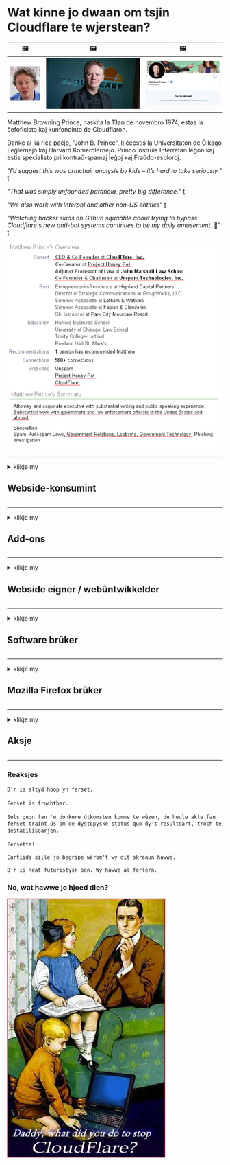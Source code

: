 # Wat kinne jo dwaan om tsjin Cloudflare te wjerstean?

| 🖼 | 🖼 | 🖼 |
| --- | --- | --- |
| ![](../image/matthew_prince_teen.jpg) | ![](../image/matthew_prince.jpg) | ![](../image/blockedbymatthewprince.jpg) |


Matthew Browning Prince, naskita la 13an de novembro 1974, estas la ĉefoficisto kaj kunfondinto de Cloudflaron.

Danke al lia riĉa paĉjo, "John B. Prince", li ĉeestis la Universitaton de Ĉikago Leĝlernejo kaj Harvard Komerclernejo.
Princo instruis Interretan leĝon kaj estis specialisto pri kontraŭ-spamaj leĝoj kaj Fraŭdo-esploroj.


"*I’d suggest this was armchair analysis by kids – it’s hard to take seriously.*" [t](https://www.theguardian.com/technology/2015/nov/19/cloudflare-accused-by-anonymous-helping-isis)

"*That was simply unfounded paranoia, pretty big difference.*"  [t](https://twitter.com/xxdesmus/status/992757936123359233)

"*We also work with Interpol and other non-US entities*" [t](https://twitter.com/eastdakota/status/1203028504184360960)

"*Watching hacker skids on Github squabble about trying to bypass Cloudflare's new anti-bot systems continues to be my daily amusement.* 🍿" [t](https://twitter.com/eastdakota/status/1273277839102656515)


![](../image/whoismp.jpg)

---


<details>
<summary>klikje my

## Webside-konsumint
</summary>


- As de webside dy't jo leuk fine Cloudflare brûkt, fertel se dan Cloudflare net te brûken.
  - Janken op sosjale media lykas Facebook, Reddit, Twitter as Mastodon makket gjin ferskil. [Aksjes binne lûder dan hashtags.](https://twitter.com/phyzonloop/status/1274132092490862594)
  - Besykje kontakt te meitsjen mei de eigner fan 'e webside as jo josels nuttich wolle meitsje.

[Cloudflare sei](https://github.com/Eloston/ungoogled-chromium/issues/783):
```
Wy riede oan dat jo kontakt opnimme mei de behearders foar de spesifike tsjinsten of siden wêrmei jo te krijen hawwe en jo ûnderfining diele.
```

[As jo ​​der net om freegje, wyt eigner fan webside dit probleem noait.](../PEOPLE.md)

![](../image/liberapay.jpg)

[Súksesfol foarbyld](https://counterpartytalk.org/t/turn-off-cloudflare-on-counterparty-co-plz/164/5).<br>
Jo hawwe in probleem? [Ferheegje jo stim no.](https://github.com/maraoz/maraoz.github.io/issues/1) Foarbyld hjirûnder.

```
Jo helpe gewoan sensuer en massatafersjoch fan bedriuwen.
http://crimeflare.eu.org
```

```
Jo webside is yn 'e privacy-misbrûkende privee muorre-tún fan CloudFlare.
http://crimeflare.eu.org
```

- Nim wat tiid om it privacybelied fan 'e webside te lêzen.
  - as de webside efter Cloudflare sit of as webside tsjinsten brûkt dy't ferbûn binne mei Cloudflare.

It moat útlizze wat de "Cloudflare" is, en freegje om tastimming om jo gegevens te dielen mei Cloudflare. As jo ​​dit net dogge, sil it fertrouwen brekke en de betreffende webside moat wurde foarkommen.

[In akseptabel foarbyld foar privacybelied is hjir](https://archive.is/bDlTz) ("Subprocessors" > "Entity Name")

```
Ik haw jo privacybelied lêzen en ik kin it wurd Cloudflare net fine.
Ik wegerje gegevens mei jo te dielen as jo myn gegevens trochgean oan Cloudflare.
http://crimeflare.eu.org
```

Dit is in foarbyld fan privacybelied dat it wurd Cloudflare net hat.
[Liberland Jobs](https://archive.is/daKIr) [privacy policy](https://docsend.com/view/feiwyte):

![](../image/cfwontobey.jpg)

Cloudflare hawwe in eigen privacybelied.
[Cloudflare hâldt fan doxxing minsken.](https://www.reddit.com/r/GamerGhazi/comments/2s64fe/be_wary_reporting_to_cloudflare/)

Hjir is in goed foarbyld foar it oanmeldformulier fan 'e webside.
AFAIK, nul webside doch dit. Sille jo se fertrouwe?

```
Troch te klikken op "Oanmelde foar XYZ", stimme jo yn mei ús tsjinstferliening en privacyferklearring.
Jo stimme ek yn om jo gegevens te dielen mei Cloudflare en stimt ek yn mei de privacyferklearring fan cloudflare.
As Cloudflare jo ynformaasje lekket of jo net litte ferbine mei ús servers, is it net ús skuld. [*]

[ Ynskriuwe ] [ ik bin it der net mei iens ]
```
[*] [PEOPLE.md](../PEOPLE.md)


- Besykje har tsjinst net te brûken. Unthâld dat jo wurde folge troch Cloudflare.
  - ["I'm in your TLS, sniffin' your passworz"](../image/iminurtls.jpg)

- Sykje nei oare webside. D'r binne alternativen en kânsen op it ynternet!

- Oertsjûgje jo freonen om Tor deistige basis te brûken.
  - Anonymiteit moat de standert wêze fan it iepen ynternet!
  - [Tink derom dat it Tor-projekt dit projekt net leuk fynt.](../HISTORY.md)

</details>

------

<details>
<summary>klikje my

## Add-ons
</summary>

- As jo ​​browser Firefox, Tor Browser as Ungoogled Chromium is, brûk dan ien fan dizze add-ons hjirûnder.
  - As jo ​​oare nije add-on wolle tafoegje, freegje it dan earst oer.


| Namme | Untwikkelder | Stypje | Kin blokkearje | Kin Notify | Chrome |
| -------- | -------- | -------- | -------- | -------- | -------- |
| [Bloku Cloudflaron MITM-Atakon](../subfiles/about.bcma.md) | #Addon | [ ? ](http://crimeflare.eu.org/) | **ja**     | **ja**     |  **ja** |
| [Ĉu ligoj estas vundeblaj al MITM-atako?](../subfiles/about.ismm.md) | #Addon | [ ? ](http://crimeflare.eu.org/) | Nee     | **ja**     |  **ja** |
| [Ĉu ĉi tiuj ligoj blokos Tor-uzanton?](../subfiles/about.isat.md) | #Addon | [ ? ](http://crimeflare.eu.org/) | Nee     | **ja**     |  **ja** |
| [Block Cloudflare MITM Attack](https://trac.torproject.org/projects/tor/attachment/ticket/24351/block_cloudflare_mitm_attack-1.0.14.1-an%2Bfx.xpi)<br>[**DELETED BY TOR PROJECT**](../HISTORY.md) | nullius | [ ? ](../tool/block_cloudflare_mitm_fx), [Link](http://crimeflare.eu.org/) | **ja**     | **ja**     |  Nee |
| [TPRB](http://34ahehcli3epmhbu2wbl6kw6zdfl74iyc4vg3ja4xwhhst332z3knkyd.onion/) | Sw | [ ? ](http://34ahehcli3epmhbu2wbl6kw6zdfl74iyc4vg3ja4xwhhst332z3knkyd.onion/) | **ja**     | **ja**     |  Nee |
| [Detect Cloudflare](https://addons.mozilla.org/en-US/firefox/addon/detect-cloudflare/) | Frank Otto | [ ? ](https://github.com/traktofon/cf-detect) | Nee     | **ja**     |  Nee |
| [True Sight](https://addons.mozilla.org/en-US/firefox/addon/detect-cloudflare-plus/) | claustromaniac | [ ? ](https://github.com/claustromaniac/detect-cloudflare-plus) | Nee     | **ja**     |  Nee |
| [Which Cloudflare datacenter am I visiting?](https://addons.mozilla.org/en-US/firefox/addon/cf-pop/) | 依云 | [ ? ](https://github.com/lilydjwg/cf-pop) | Nee     | **ja**     |  Nee |


- "Decentraleyes" kin de ferbining mei "CDNJS (Cloudflare)" stopje.
  - It foarkomt dat in protte oanfragen netwurken berikke, en tsjinnet lokale bestannen om siden te brekken.
  - De ûntwikkelder antwurde: "[very concerning indeed](https://github.com/Synzvato/decentraleyes/issues/236#issuecomment-352049501)", "[widespread usage severely centralizes the web](https://github.com/Synzvato/decentraleyes/issues/251#issuecomment-366752049)"

- [Jo kinne Cloudflare-sertifikaat ek fuortsmite of wantrouwen fan jo Certificate Authority (CA).](https://www.ssl.com/how-to/remove-root-certificate-firefox/)

</details>

------

<details>
<summary>klikje my

## Webside eigner / webûntwikkelder
</summary>


![](../image/word_cloudflarefree.jpg)

- Brûk gjin Cloudflare-oplossing, Perioade.
  - Jo kinne better dan dat, net? [Hjir is hoe't jo abonneminten, plannen, domeinen as akkounts fan Cloudflare ferwiderje.](https://support.cloudflare.com/hc/en-us/articles/200167776-Removing-subscriptions-plans-domains-or-accounts)

| 🖼 | 🖼 |
| --- | --- |
| ![](../image/htmlalertcloudflare.jpg) | ![](../image/htmlalertcloudflare2.jpg) |

- Wolle jo mear klanten? Do wist wat te dwaan. Hint is "boppe rigel".
  - [Hoi, jo hawwe skreaun "Wy nimme jo privacy serieus" mar ik krige "Flater 403 Ferbeane anonyme proxy net tastien".](https://it.slashdot.org/story/19/02/19/0033255/stop-saying-we-take-your-privacy-and-security-seriously) Wêrom blokkearje jo Tor Or VPN? [En wêrom blokkearje jo tydlike e-post?](http://523kpawzkarw3j6afz2elxfs4h3hfclomkcmbjs6kaimo4lokympi6yd.onion/)

![](../image/anonexist.jpg)

- Mei Cloudflare sil de kâns op in útfal fergrutsje. Besikers kinne gjin tagong krije ta jo webside as jo server leech is as Cloudflare down is.
  - [Tochten jo wier dat Cloudflare noait delgie?](https://www.ibtimes.com/cloudflare-down-not-working-sites-producing-504-gateway-timeout-errors-2618008) [Another](https://twitter.com/Jedduff/status/1097875615997399040) [sample](https://twitter.com/search?f=tweets&vertical=default&q=Cloudflare%20is%20having%20problems). [Need more](../PEOPLE.md)?

![](../image/cloudflareinternalerror.jpg)

- Troch Cloudflare te brûken om jo "API-tsjinst", "software-update-server" of "RSS-feed" te proxyen, sil jo klant skea dwaan. In klant belle dy en sei "Ik kin jo API net mear brûke", en jo hawwe gjin idee wat der bart. Cloudflare kin jo klant swijend blokkearje. Tinke jo dat it goed is?
  - D'r binne in soad RSS-lêzer kliïnt en RSS-lêzer online tsjinsten. Wêrom publisearje jo RSS-feed as jo minsken net ynskriuwe?

![](../image/rssfeedovercf.jpg)

- Binne jo HTTPS-sertifikaat nedich? Brûk "Let's Encrypt" of keapje it gewoan fan CA-bedriuw.

- Binne jo DNS-server nedich? Kinne jo jo eigen server net ynstelle? Hoe oer har: [Hurricane Electric Free DNS](https://dns.he.net/), [Dyn.com](https://dyn.com/dns/), [1984 Hosting](https://www.1984hosting.com/), [Afraid.Org (Behearder wisket jo akkount as jo TOR brûke)](https://freedns.afraid.org/)

- Op syk nei hosting tsjinst? Allinne fergees? Hoe oer har: [Onion Service](http://vww6ybal4bd7szmgncyruucpgfkqahzddi37ktceo3ah7ngmcopnpyyd.onion/en/security/network-security/tor/onionservices-best-practices), [Free Web Hosting Area](https://freewha.com/), [Autistici/Inventati Web Site Hosting](https://www.autinv5q6en4gpf4.onion/services/website), [Github Pages](https://pages.github.com/), [Surge](https://surge.sh/)
  - [Alternativen foar Cloudflare](../subfiles/cloudflare-alternatives.md)

- Brûke jo "cloudflare-ipfs.com"? [Witte jo dat Cloudflare IPFS min is?](../PEOPLE.md)

- Ynstallearje Firewall foar webapplikaasjes lykas OWASP en Fail2Ban op jo server en konfigurearje it goed.
  - Tor blokkearje is gjin oplossing. Straf net elkenien allinich foar lytse minne brûkers.

- Trochferwize of blokkearje brûkers fan "Cloudflare Warp" om tagong te krijen ta jo webside. En leverje in reden as jo kinne.

> IP list: "[De hjoeddeiske IP-berik fan Cloudflare](cloudflare_inc/)"

> A: Blokkearje se gewoan

```
server {
...
deny 173.245.48.0/20;
deny 103.21.244.0/22;
deny 103.22.200.0/22;
deny 103.31.4.0/22;
deny 141.101.64.0/18;
deny 108.162.192.0/18;
deny 190.93.240.0/20;
deny 188.114.96.0/20;
deny 197.234.240.0/22;
deny 198.41.128.0/17;
deny 162.158.0.0/15;
deny 104.16.0.0/12;
deny 172.64.0.0/13;
deny 131.0.72.0/22;
deny 2400:cb00::/32;
deny 2606:4700::/32;
deny 2803:f800::/32;
deny 2405:b500::/32;
deny 2405:8100::/32;
deny 2a06:98c0::/29;
deny 2c0f:f248::/32;
...
}
```

> B: Trochferwize nei warskôgingsside

```
http {
...
geo $iscf {
default 0;
173.245.48.0/20 1;
103.21.244.0/22 1;
103.22.200.0/22 1;
103.31.4.0/22 1;
141.101.64.0/18 1;
108.162.192.0/18 1;
190.93.240.0/20 1;
188.114.96.0/20 1;
197.234.240.0/22 1;
198.41.128.0/17 1;
162.158.0.0/15 1;
104.16.0.0/12 1;
172.64.0.0/13 1;
131.0.72.0/22 1;
2400:cb00::/32 1;
2606:4700::/32 1;
2803:f800::/32 1;
2405:b500::/32 1;
2405:8100::/32 1;
2a06:98c0::/29 1;
2c0f:f248::/32 1;
}
...
}

server {
...
if ($iscf) {rewrite ^ https://example.com/cfwsorry.php;}
...
}

<?php
header('HTTP/1.1 406 Not Acceptable');
echo <<<CLOUDFLARED
Thank you for visiting ourwebsite.com!<br />
We are sorry, but we can't serve you because your connection is being intercepted by Cloudflare.<br />
Please read http://crimeflare.eu.org for more information.<br />
CLOUDFLARED;
die();
```

- Stel Tor Onion Service as I2P insite op as jo leauwe yn frijheid en anonime brûkers wolkom hjitte.

- Freegje om advys fan oare Dualnet-webside-operators fan Clearnet / Tor en meitsje anonime freonen!

</details>

------

<details>
<summary>klikje my

## Software brûker
</summary>


- Discord brûkt CloudFlare. Alternativen? Wy advisearje [**Briar** (Android)](https://f-droid.org/en/packages/org.briarproject.briar.android/), [Ricochet (PC)](https://ricochet.im/), [Tox + Tor (Android/PC)](https://tox.chat/download.html)
  - Briar befettet Tor-daemon, sadat jo Orbot net hoege te ynstallearjen.
  - Qwtch-ûntwikkelders, Open Privacy, hawwe stop_cloudflare-projekt sûnder melding wiske fan har git-tsjinst.

- As jo ​​Debian GNU / Linux brûke, of in derivaat, abonnearje dan: [bug #831835](https://bugs.debian.org/cgi-bin/bugreport.cgi?bug=831835). En as jo kinne, help de patch te ferifiearjen, en help de ûnderhâlder ta de juste konklúzje te kommen oft it aksepteare moat.

- Raden dizze browsers altyd oan.

| Namme | Untwikkelder | Stypje | Reaksje |
| -------- | -------- | -------- | -------- |
| [Ungoogled-Chromium](https://ungoogled-software.github.io/ungoogled-chromium-binaries/) | Eloston | [ ? ](https://github.com/Eloston/ungoogled-chromium) | PC (Win, Mac, Linux)  _!Tor_ |
| [Bromite](https://www.bromite.org/fdroid) | Bromite | [ ? ](https://github.com/bromite/bromite/issues) | Android  _!Tor_ |
| [Tor Browser](https://www.torproject.org/download/) | Tor Project | [ ? ](https://support.torproject.org/) | PC (Win, Mac, Linux)  _Tor_|
| [Tor Browser Android](https://www.torproject.org/download/) | Tor Project | [ ? ](https://support.torproject.org/) | Android  _Tor_|
| [Onion Browser](https://itunes.apple.com/us/app/onion-browser/id519296448?mt=8) | Mike Tigas | [ ? ](https://github.com/OnionBrowser/OnionBrowser/issues) | Apple iOS  _Tor_|
| [GNU/Icecat](https://www.gnu.org/software/gnuzilla/) | GNU | [ ? ](https://www.gnu.org/software/gnuzilla/) | PC (Linux) |
| [IceCatMobile](https://f-droid.org/en/packages/org.gnu.icecat/) | GNU | [ ? ](https://lists.gnu.org/mailman/listinfo/bug-gnuzilla) | Android |
| [Iridium Browser](https://iridiumbrowser.de/about/) | Iridium | [ ? ](https://github.com/iridium-browser/iridium-browser/) | PC (Win, Mac, Linux, OpenBSD) |


De privacy fan oare software is net perfekt. Dit betsjut net dat Tor-browser "perfekt" is.
D'r is gjin 100% feilich noch 100% privee op ynternet en technology.

- Wolle jo Tor net brûke? Jo kinne elke browser brûke mei Tor-daemon.
  - [Tink derom dat it Tor-projekt dit net leuk fynt.](https://support.torproject.org/tbb/tbb-9/) Brûk Tor Browser as jo dit kinne.
- [Hoe kinne jo Chromium brûke mei Tor](../subfiles/chromium_tor.md)


Litte wy prate oer privacy fan oare software.

- [As jo ​​echt Firefox brûke moatte, kies dan "Firefox ESR".](https://www.mozilla.org/en-US/firefox/organizations/)
  - [Firefox - Spyware Watchdog](https://spyware.neocities.org/articles/firefox.html)
  - [Firefox wiist frijheid fan spraak ôf, ferbiedt frijheid fan spraak](https://web.archive.org/web/20200423010026/https://reclaimthenet.org/firefox-rejects-free-speech-bans-free-speech-commenting-plugin-dissenter-from-its-extensions-gallery/)
  - ["100+ stimmen. It liket as freegje in softwarebedriuw om har te hâlden ... software is dizze dagen gewoan te folle."](https://old.reddit.com/r/firefox/comments/gutdiw/weve_got_work_to_do_the_mozilla_blog/fslbbb6/)
  - [Uh, wêrom lit Firefox my sponsore links sjen yn myn URL-balke?](https://www.reddit.com/r/firefox/comments/jybx2w/uh_why_is_firefox_showing_me_sponsored_links_in/)
  - [Mozilla - Duvel ynkarneare](https://digdeeper.neocities.org/ghost/mozilla.html)

- [Tink derom, Mozilla brûkt Cloudflare-tsjinst.](https://www.robtex.com/dns-lookup/www.mozilla.org) [Se brûke ek de DNS-tsjinst fan Cloudflare op har produkt.](https://www.theregister.co.uk/2018/03/21/mozilla_testing_dns_encryption/)

- [Mozilla hat dit kaartsje offisjeel ôfwiisd.](https://bugzilla.mozilla.org/show_bug.cgi?id=1426618)

- [Firefox Focus is in grap.](https://github.com/mozilla-mobile/focus-android/issues/1743) [Se beloofden telemetry út te setten, mar se feroare it.](https://github.com/mozilla-mobile/focus-android/issues/4210)

- [PaleMoon / Basilisk-ûntwikkelder hâldt fan Cloudflare.](https://github.com/mozilla-mobile/focus-android/issues/1743#issuecomment-345993097)
  - [De argyftsjinner fan Pale Moon hat 18 moannen hackt en ferspraat](https://www.reddit.com/r/privacytoolsIO/comments/cc808y/pale_moons_archive_server_hacked_and_spread/)
  - Hy hate ek Tor-brûkers - "[Lit it fijannich wêze tsjin Tor. Ik tink dat de measte siden fijannich moatte wêze tsjin Tor sjoen syn ekstreem hege misbrûkfaktor.](https://github.com/yacy/yacy_search_server/issues/314#issuecomment-565932097)"

- [Waterfox hat swier "tillefoans thús" probleem](https://spyware.neocities.org/articles/waterfox.html)

- [Google Chrome is in spyware.](https://www.gnu.org/proprietary/malware-google.en.html)
  - [Google profilearret jo aktiviteit.](https://spyware.neocities.org/articles/chrome.html)

- [SRWare Iron makket te folle tillefoans thúsferbining.](https://spyware.neocities.org/articles/iron.html) It makket ek ferbining mei google domeinen.

- [Brave Browser whitelist Facebook / Twitter trackers.](https://www.bleepingcomputer.com/news/security/facebook-twitter-trackers-whitelisted-by-brave-browser/)
  - [Hjir binne mear problemen.](https://spyware.neocities.org/articles/brave.html)
  - [binance oansletten ID](https://twitter.com/cryptonator1337/status/1269594587716374528)

- [Microsoft Edge lit Facebook Flash-koade útfiere efter de rêch fan brûkers.](https://www.zdnet.com/article/microsoft-edge-lets-facebook-run-flash-code-behind-users-backs/)

- [Vivaldi respekteart jo privacy net.](https://spyware.neocities.org/articles/vivaldi.html)

- [Opera spyware nivo: Ekstreem heech](https://spyware.neocities.org/articles/opera.html)

- Apple iOS: [Jo moatte iOS hielendal net brûke, fral om't it malware is.](https://www.gnu.org/proprietary/malware-apple.html)

Dêrom advisearje wy allinich boppesteande tabel. Neat oars.

</details>

------

<details>
<summary>klikje my

## Mozilla Firefox brûker
</summary>


- "Firefox Nightly" stjoert ynformaasje op debugnivo nei Mozilla-tsjinners sûnder opt-out-metoade.
  - [Mozilla-servers hâlde Cloudflare op](https://www.digwebinterface.com/?hostnames=www.mozilla.org%0D%0Amozilla.cloudflare-dns.com&type=&ns=resolver&useresolver=8.8.4.4&nameservers=)

- It is mooglik om Firefox te ferbinen mei Mozilla-tsjinners te ferbieden.
  - [De gids foar beliedssjablonen fan Mozilla](https://github.com/mozilla/policy-templates/blob/master/README.md)
  - Tink derom dat dizze trúk kin stopje mei wurkjen yn 'e lettere ferzje, om't Mozilla harsels graach witlistet.
  - Brûk firewall en DNS-filter om se folslein te blokkearjen.

"`/distribution/policies.json`"

>     "WebsiteFilter": {
> 		"Block": [
> 		"*://*.mozilla.com/*",
> 		"*://*.mozilla.net/*",
> 		"*://*.mozilla.org/*",
> 		"*://webcompat.com/*",
> 		"*://*.firefox.com/*",
> 		"*://*.thunderbird.net/*",
> 		"*://*.cloudflare.com/*"
> 		]
>     },


- ~~Rapportearje in bug op de tracker fan mozilla, en fertel har dat se Cloudflare net brûke moatte.~~ D'r wie in bugrapport oer bugzilla. In protte minsken waarden har soargen pleatst, de bug waard lykwols ferburgen troch de admin yn 2018.

- Jo kinne DoH yn Firefox útsette.
  - [Feroarje standert DNS-leveransier fan firefox](../subfiles/change-firefox-dns.md)

![](../image/firefoxdns.jpg)

- [As jo ​​net-ISP DNS wolle brûke, beskôgje dan it brûken fan OpenNIC Tier2 DNS-tsjinst as ien fan net-Cloudflare DNS-tsjinsten.](https://wiki.opennic.org/start)
![](../image/opennic.jpg)
  - Blokkearje Cloudflare mei DNS. [Crimeflare DNS](https://dns.crimeflare.eu.org/)

- Jo kinne Tor brûke as DNS-resolver. [As jo ​​gjin Tor-ekspert binne, stel dan hjir fraach.](https://tor.stackexchange.com/)

> **Hoe?**
> 1. Download Tor en ynstallearje it op jo kompjûter.
> 2. Foegje dizze rigel ta oan "torrc" bestân.
> DNSPort 127.0.0.1:53
> 3. Start Tor opnij op.
> 4. Stel de DNS-server fan jo kompjûter yn op "127.0.0.1".

</details>

------

<details>
<summary>klikje my

## Aksje
</summary>


- Fertel oaren om jo hinne oer de gefaren fan Cloudflare.

- [Help dizze repository te ferbetterjen.](http://crimeflare.eu.org).
  - Sawol de listen, de arguminten derop en de details.

- [Dokumintearje en meitsje hiel iepenbier wêr't dingen ferkeard gean mei Cloudflare (en ferlykbere bedriuwen), soargje derfoar dat dit repository neamd wurdt as jo dat dogge](http://crimeflare.eu.org) :)

- Krij mear minsken standert troch Tor, sadat se it web kinne ûnderfine fanút it perspektyf fan ferskate dielen fan 'e wrâld.

- Start groepen, yn sosjale media en meatspace, wijd oan befrijing fan 'e wrâld fan Cloudflare.

- Wêr passend, keppelje nei dizze groepen op dizze repository - dit kin in plak wêze foar koördinearjen gearwurkje as groepen.

- [Start in hok dat in betsjuttend alternatyf foar bedriuwslibben kin leverje foar Cloudflare.](../subfiles/cloudflare-alternatives.md)

- Litte wy witte fan alternativen om teminsten te helpen meardere lagen ferdigening tsjin Cloudflare te leverjen.

- As jo ​​in klant fan Cloudflare binne, set jo privacy-ynstellings yn, en wachtsje oant se har oertrêdzje.
  - [Bring se dan ûnder kosten foar anty-spam / privacy.](https://twitter.com/thexpaw/status/1108424723233419264)

- As jo ​​yn 'e Feriene Steaten fan Amearika binne en de webside yn kwestje in bank of in boekhâlder is, besykje juridyske druk te bringen ûnder de Gramm – Leach – Bliley Act, of de Americans with DIsabilities Act en rapportearje ús werom hoe fier jo komme ,

- As de webside in regearingsside is, besykje juridyske druk te bringen ûnder it 1st Amendemint fan 'e Amerikaanske grûnwet.

- As jo ​​EU-boarger binne, nim dan kontakt op mei de webside om jo persoanlike ynformaasje te stjoeren ûnder de Algemiene Regeling foar gegevensbeskerming. As se wegerje jo jo ynformaasje te jaan, is dat in oertreding fan 'e wet.

- Foar bedriuwen dy't beweare dat se tsjinst oanbiede op har webside, besykje se as "falske reklame" te melden by konsumintebeskermingsorganisaasjes en BBB. Cloudflare-websides wurde betsjinne troch Cloudflare-servers.

- [De ITU suggerearret yn 'e Amerikaanske kontekst dat Cloudflare begjint grut genôch te wurden dat anty-trustwet op har kin wurde brocht.](https://www.itu.int/en/ITU-T/Workshops-and-Seminars/20181218/Documents/Geoff_Huston_Presentation.pdf)

- It is tinkber dat de GNU GPL ferzje 4 in foarsjenning kin befetsje tsjin it opslaan fan boarnekoade efter sa'n tsjinst, wêrtroch foar alle GPLv4 en lettere programma's nedich binne dat teminsten de boarne koade tagonklik is fia in medium dat Tor-brûkers net ûnderskiedt.

</details>

------

### Reaksjes

```
D'r is altyd hoop yn ferset.

Ferset is fruchtber.

Sels guon fan 'e donkere útkomsten komme te wêzen, de heule akte fan ferset traint ús om de dystopyske status quo dy't resulteart, troch te destabilisearjen.

Fersette!
```

```
Eartiids sille jo begripe wêrom't wy dit skreaun hawwe.
```

```
D'r is neat futuristysk oan. Wy hawwe al ferlern.
```

### No, wat hawwe jo hjoed dien?


![](../image/stopcf.jpg)
